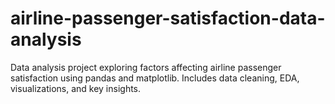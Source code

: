 # airline-passenger-satisfaction-data-analysis

Data analysis project exploring factors affecting airline passenger satisfaction using pandas and matplotlib. Includes data cleaning, EDA, visualizations, and key insights.
